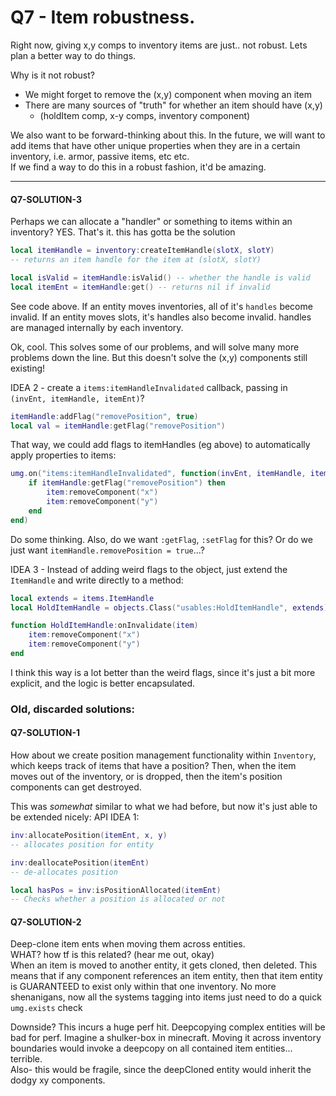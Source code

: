 

# Q7 - Item robustness.

Right now, giving x,y comps to inventory items are just.. not robust.
Lets plan a better way to do things.

Why is it not robust?
- We might forget to remove the (x,y) component when moving an item
- There are many sources of "truth" for whether an item should have (x,y)
    - (holdItem comp, x-y comps, inventory component)

We also want to be forward-thinking about this.
In the future, we will want to add items that have other unique
properties when they are in a certain inventory, i.e. armor, passive items,
etc etc.<br>
If we find a way to do this in a robust fashion, it'd be amazing.

-----------------------

#### Q7-SOLUTION-3
Perhaps we can allocate a "handler" or something to items within
an inventory?
YES. That's it. this has gotta be the solution
```lua
local itemHandle = inventory:createItemHandle(slotX, slotY)
-- returns an item handle for the item at (slotX, slotY)

local isValid = itemHandle:isValid() -- whether the handle is valid
local itemEnt = itemHandle:get() -- returns nil if invalid

```
See code above.
If an entity moves inventories, all of it's `handles` become invalid.
If an entity moves slots, it's handles also become invalid.
handles are managed internally by each inventory.

Ok, cool. This solves some of our problems, and will solve many more
problems down the line.
But this doesn't solve the (x,y) components still existing!

IDEA 2 - create a `items:itemHandleInvalidated` callback,
passing in `(invEnt, itemHandle, itemEnt)`?
```lua
itemHandle:addFlag("removePosition", true)
local val = itemHandle:getFlag("removePosition")
```
That way, we could add flags to itemHandles (eg above) to automatically
apply properties to items:
```lua
umg.on("items:itemHandleInvalidated", function(invEnt, itemHandle, item)
    if itemHandle:getFlag("removePosition") then
        item:removeComponent("x")
        item:removeComponent("y")
    end
end)
```
Do some thinking.
Also, do we want `:getFlag`, `:setFlag` for this? Or do we just want
`itemHandle.removePosition = true`...?

IDEA 3 - Instead of adding weird flags to the object,
just extend the `ItemHandle` and write directly to a method:
```lua
local extends = items.ItemHandle
local HoldItemHandle = objects.Class("usables:HoldItemHandle", extends)

function HoldItemHandle:onInvalidate(item)
    item:removeComponent("x")
    item:removeComponent("y")
end
```
I think this way is a lot better than the weird flags, since it's
just a bit more explicit, and the logic is better encapsulated.






### Old, discarded solutions:

#### Q7-SOLUTION-1
How about we create position management functionality within `Inventory`,
which keeps track of items that have a position?
Then, when the item moves out of the inventory, or is dropped,
then the item's position components can get destroyed.

This was *somewhat* similar to what we had before, but now it's just
able to be extended nicely:
API IDEA 1:
```lua
inv:allocatePosition(itemEnt, x, y)
-- allocates position for entity

inv:deallocatePosition(itemEnt)
-- de-allocates position

local hasPos = inv:isPositionAllocated(itemEnt)
-- Checks whether a position is allocated or not
```

#### Q7-SOLUTION-2
Deep-clone item ents when moving them across entities.<br>
WHAT? how tf is this related? (hear me out, okay)<br>
When an item is moved to another entity, it gets cloned, then deleted.
This means that if any component references an item entity, then
that item entity is GUARANTEED to exist only within that one inventory.
No more shenanigans, now all the systems tagging into items just
need to do a quick `umg.exists` check

Downside? This incurs a huge perf hit.
Deepcopying complex entities will be bad for perf.
Imagine a shulker-box in minecraft. Moving it across inventory
boundaries would invoke a deepcopy on all contained item entities...
terrible.<br>
Also- this would be fragile, since the deepCloned entity would inherit
the dodgy xy components.

